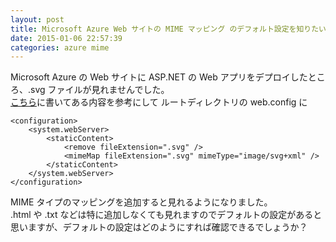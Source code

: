 ```yaml
---
layout: post
title: Microsoft Azure Web サイトの MIME マッピング のデフォルト設定を知りたい
date: 2015-01-06 22:57:39
categories: azure mime
---
```

<!-- {% raw %} -->
<p>Microsoft Azure の Web サイトに ASP.NET の Web アプリをデプロイしたところ、.svg ファイルが見れませんでした。<br>
<a href="http://qiita.com/usaribbon/items/373657884d3527786162" rel="nofollow">こちら</a>に書いてある内容を参考にして ルートディレクトリの web.config に</p>

<pre><code>&lt;configuration&gt;
    &lt;system.webServer&gt;
        &lt;staticContent&gt;
            &lt;remove fileExtension=".svg" /&gt;
            &lt;mimeMap fileExtension=".svg" mimeType="image/svg+xml" /&gt;
        &lt;/staticContent&gt;
    &lt;/system.webServer&gt;
&lt;/configuration&gt;
</code></pre>

<p>MIME タイプのマッピングを追加すると見れるようになりました。<br>
.html や .txt などは特に追加しなくても見れますのでデフォルトの設定があると思いますが、デフォルトの設定はどのようにすれば確認できるでしょうか？</p>
<!-- {% endraw %} -->
